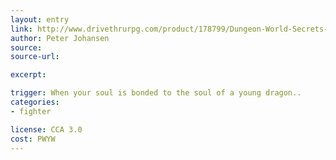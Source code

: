 ```yaml
---
layout: entry
link: http://www.drivethrurpg.com/product/178799/Dungeon-World-Secrets-and-Sorcery-Pack
author: Peter Johansen
source:
source-url:

excerpt:

trigger: When your soul is bonded to the soul of a young dragon..
categories:
- fighter

license: CCA 3.0
cost: PWYW
---
```


